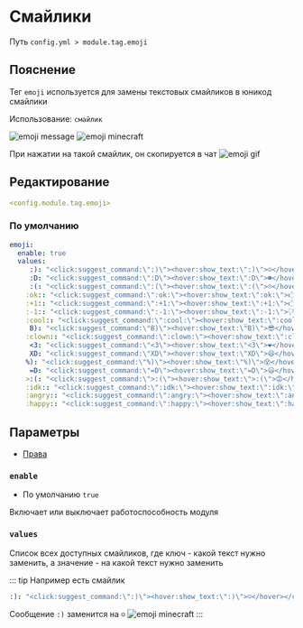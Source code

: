 # Смайлики
Путь `config.yml > module.tag.emoji`

## Пояснение
Тег `emoji` используется для замены текстовых смайликов в юникод смайлики

Использование: `смайлик`

![emoji message](/emojimessage.png)
![emoji minecraft](/emojiminecraft.png)

При нажатии на такой смайлик, он скопируется в чат
![emoji gif](/emoji.gif)

## Редактирование
```yaml
<config.module.tag.emoji>
```

### По умолчанию
```yaml
emoji:
  enable: true
  values:
     :): "<click:suggest_command:\":)\"><hover:show_text:\":)\">☺</hover></click>"
     :D: "<click:suggest_command:\":D\"><hover:show_text:\":D\">☻</hover></click>"
     :(: "<click:suggest_command:\":(\"><hover:show_text:\":(\">☹</hover></click>"
    :ok:: "<click:suggest_command:\":ok:\"><hover:show_text:\":ok:\">🖒</hover></click>"
    :+1:: "<click:suggest_command:\":+1:\"><hover:show_text:\":+1:\">🖒</hover></click>"
    :-1:: "<click:suggest_command:\":-1:\"><hover:show_text:\":-1:\">🖓</hover></click>"
    :cool:: "<click:suggest_command:\":cool:\"><hover:show_text:\":cool:\">😎</hover></click>"
     B): "<click:suggest_command:\"B)\"><hover:show_text:\"B)\">😎</hover></click>"
    :clown:: "<click:suggest_command:\":clown:\"><hover:show_text:\":clown:\">🤡</hover></click>"
     <3: "<click:suggest_command:\"<3\"><hover:show_text:\"<3\">❤</hover></click>"
     XD: "<click:suggest_command:\"XD\"><hover:show_text:\"XD\">😆</hover></click>"
    %): "<click:suggest_command:\"%)\"><hover:show_text:\"%)\">😵</hover></click>"
     =D: "<click:suggest_command:\"=D\"><hover:show_text:\"=D\">😃</hover></click>"
    >:(: "<click:suggest_command:\">:(\"><hover:show_text:\">:(\">😡</hover></click>"
    :idk:: "<click:suggest_command:\":idk:\"><hover:show_text:\":idk:\">¯\\_(ツ)_/¯</hover></click>"
    :angry:: "<click:suggest_command:\":angry:\"><hover:show_text:\":angry:\">(╯°□°)╯︵ ┻━┻</hover></click>"
    :happy:: "<click:suggest_command:\":happy:\"><hover:show_text:\":happy:\">＼(＾O＾)／</hover></click>"
```

## Параметры

- [Права](/en/permissions/module/tag/emoji/)

### `enable`
- По умолчанию `true`

Включает или выключает работоспособность модуля

### `values`

Список всех доступных смайликов, где ключ - какой текст нужно заменить, а значение - на какой текст нужно заменить

::: tip Например есть смайлик
```yaml
:): "<click:suggest_command:\":)\"><hover:show_text:\":)\">☺</hover></click>"
```

Сообщение `:)` заменится на `☺`
![emoji minecraft](/emojiminecraft.png)
:::